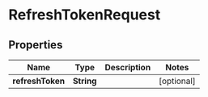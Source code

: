 

# RefreshTokenRequest


## Properties

| Name | Type | Description | Notes |
|------------ | ------------- | ------------- | -------------|
|**refreshToken** | **String** |  |  [optional] |



